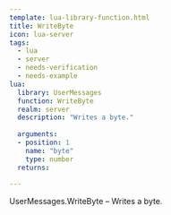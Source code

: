 ```yaml
---
template: lua-library-function.html
title: WriteByte
icon: lua-server
tags:
  - lua
  - server
  - needs-verification
  - needs-example
lua:
  library: UserMessages
  function: WriteByte
  realm: server
  description: "Writes a byte."
  
  arguments:
  - position: 1
    name: "byte"
    type: number
  returns:
    
---
```


<div class="lua__search__keywords">
UserMessages.WriteByte &#x2013; Writes a byte.
</div>
